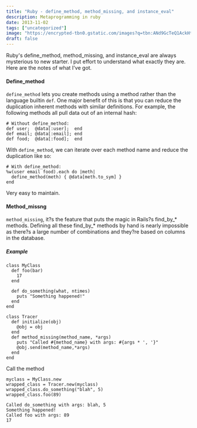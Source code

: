 ```yaml
---
title: "Ruby - define_method, method_missing, and instance_eval"
description: Metaprogramming in ruby
date: 2013-11-02
tags: ["uncategorized"]
image: "https://encrypted-tbn0.gstatic.com/images?q=tbn:ANd9GcTeQ1AckHtZUybCtVvIVeT_cCUqIPYjuagUsQ&usqp=CAU"
draft: false
---
```


Ruby's define_method, method_missing, and instance_eval are always mysterious to new starter. I put effort to understand what exactly they are. Here are the notes of what I've got.

#### Define_method
`define_method` lets you create methods using a method rather than the language builtin `def`. One major benefit of this is that you can reduce the duplication inherent methods with similar definitions. For example, the following methods all pull data out of an internal hash:

```
# Without define_method:
def user;  @data[:user];  end
def email; @data[:email]; end
def food;  @data[:food];  end
```

With `define_method`, we can iterate over each method name and reduce the duplication like so:

```
# With define_method:
%w(user email food).each do |meth|
  define_method(meth) { @data[meth.to_sym] }
end
```

Very easy to maintain.

#### Method_missng
`method_missing`, it?s the feature that puts the magic in Rails?s find_by_* methods. Defining all these find_by_* methods by hand is nearly impossible as there?s a large number of combinations and they?re based on columns in the database.

##### Example
```
class MyClass
  def foo(bar)
    17
  end
 
  def do_something(what, ntimes)
    puts "Something happened!"
  end
end
```

```
class Tracer
  def initialize(obj)
    @obj = obj
  end
  def method_missing(method_name, *args)
    puts "Called #{method_name} with args: #{args * ', '}"
    @obj.send(method_name,*args)
  end
end
```

Call the method

```
myclass = MyClass.new
wrapped_class = Tracer.new(myclass)
wrapped_class.do_something("blah", 5)
wrapped_class.foo(89)
```

```
Called do_something with args: blah, 5
Something happened!
Called foo with args: 89
17
```